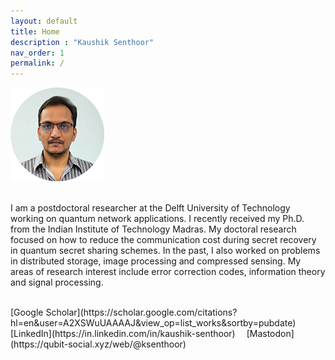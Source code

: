 ```yaml
---
layout: default
title: Home
description : "Kaushik Senthoor"
nav_order: 1
permalink: /
---
```


<img src="/my_pic_circ_150px.png" alt="My picture"/>

<br> I am a postdoctoral researcher at the Delft University of Technology working on quantum network applications. I recently received my Ph.D. from the Indian Institute of Technology Madras. My doctoral research focused on how to reduce the communication cost during secret recovery in quantum secret sharing schemes. In the past, I also worked on problems in distributed storage, image processing and compressed sensing. My areas of research interest include error correction codes, information theory and signal processing.
  
<br>  
[Google Scholar](https://scholar.google.com/citations?hl=en&user=A2XSWuUAAAAJ&view_op=list_works&sortby=pubdate)
&emsp;[LinkedIn](https://in.linkedin.com/in/kaushik-senthoor)
&emsp;[Mastodon](https://qubit-social.xyz/web/@ksenthoor)
  
